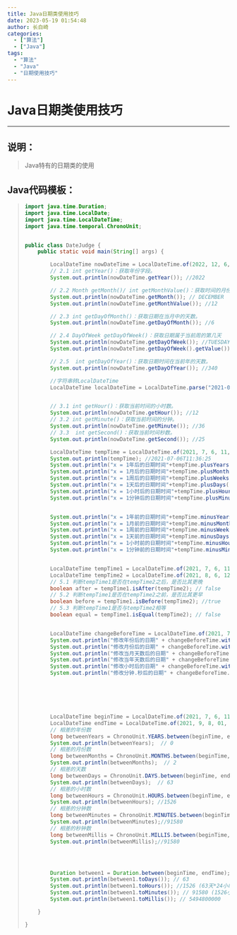 ```yaml
---
title: Java日期类使用技巧
date: 2023-05-19 01:54:48
author: 长白崎
categories:
  - ["算法"]
  - ["Java"]
tags:
  - "算法"
  - "Java"
  - "日期使用技巧"
---
```




# Java日期类使用技巧

---

## 说明：

> Java特有的日期类的使用

## Java代码模板：

> ```java
> import java.time.Duration;
> import java.time.LocalDate;
> import java.time.LocalDateTime;
> import java.time.temporal.ChronoUnit;
> 
> 
> public class DateJudge {
>     public static void main(String[] args) {
> 
>         LocalDateTime nowDateTime = LocalDateTime.of(2022, 12, 6, 12, 36,25);
>         // 2.1 int getYear()：获取年份字段。
>         System.out.println(nowDateTime.getYear()); //2022
> 
>         // 2.2 Month getMonth()/ int getMonthValue()：获取时间的月份。
>         System.out.println(nowDateTime.getMonth()); // DECEMBER
>         System.out.println(nowDateTime.getMonthValue()); //12
> 
>         // 2.3 int getDayOfMonth()：获取日期在当月中的天数。
>         System.out.println(nowDateTime.getDayOfMonth()); //6
> 
>         // 2.4 DayOfWeek getDayOfWeek()：获取日期属于当前周的第几天
>         System.out.println(nowDateTime.getDayOfWeek()); //TUESDAY
>         System.out.println(nowDateTime.getDayOfWeek().getValue()); //2
> 
>         // 2.5  int getDayOfYear()：获取日期时间在当前年的天数。
>         System.out.println(nowDateTime.getDayOfYear()); //340
> 
>         //字符串转LocalDateTime
>         LocalDateTime localDateTime = LocalDateTime.parse("2021-01-28 13:12:11", DateTimeFormatter.ofPattern("yyyy-MM-dd HH:mm:ss"));
> 
> 
>         // 3.1 int getHour()：获取当前时间的小时数。
>         System.out.println(nowDateTime.getHour()); //12
>         // 3.2 int getMinute()：获取当前时间的分钟。
>         System.out.println(nowDateTime.getMinute()); //36
>         // 3.3  int getSecond()：获取当前时间秒数。
>         System.out.println(nowDateTime.getSecond()); //25
> 
>         LocalDateTime tempTime = LocalDateTime.of(2021, 7, 6, 11, 36,25);
>         System.out.println(tempTime); //2021-07-06T11:36:25
>         System.out.println("x = 1年后的日期时间"+tempTime.plusYears(1)); //x = 1年后的日期时间2022-07-06T11:36:25
>         System.out.println("x = 1月后的日期时间"+tempTime.plusMonths(1)); //x = 1月后的日期时间2021-08-06T11:36:25
>         System.out.println("x = 1周后的日期时间"+tempTime.plusWeeks(1)); //x = 1周后的日期时间2021-07-13T11:36:25
>         System.out.println("x = 1天后的日期时间"+tempTime.plusDays(1)); //x = 1天后的日期时间2021-07-07T11:36:25
>         System.out.println("x = 1小时后的日期时间"+tempTime.plusHours(1)); //x = 1小时后的日期时间2021-07-06T12:36:25
>         System.out.println("x = 1分钟后的日期时间"+tempTime.plusMinutes(1)); //x = 1分钟后的日期时间2021-07-06T11:37:25
> 
> 
>         System.out.println("x = 1年前的日期时间"+tempTime.minusYears(1)); //x = 1年前的日期时间2020-07-06T11:36:25
>         System.out.println("x = 1月前的日期时间"+tempTime.minusMonths(1)); //x = 1月前的日期时间2021-06-06T11:36:25
>         System.out.println("x = 1周前的日期时间"+tempTime.minusWeeks(1)); //x = 1周前的日期时间2021-06-29T11:36:25
>         System.out.println("x = 1天前的日期时间"+tempTime.minusDays(1)); //x = 1天前的日期时间2021-07-05T11:36:25
>         System.out.println("x = 1小时前的日期时间"+tempTime.minusHours(1)); //x = 1小时前的日期时间2021-07-06T10:36:25
>         System.out.println("x = 1分钟前的日期时间"+tempTime.minusMinutes(1)); //x = 1分钟前的日期时间2021-07-06T11:35:25
> 
> 
>         LocalDateTime tempTime1 = LocalDateTime.of(2021, 7, 6, 11, 36,25);
>         LocalDateTime tempTime2 = LocalDateTime.of(2021, 8, 6, 12, 36,25);
>         // 5.1 判断tempTime1是否在tempTime2之后，是否比其更晚
>         boolean after = tempTime1.isAfter(tempTime2); // false
>         // 5.2 判断tempTime1是否在tempTime2之前，是否比其更早
>         boolean before = tempTime1.isBefore(tempTime2); //true
>         // 5.3 判断tempTime1是否与tempTime2相等
>         boolean equal = tempTime1.isEqual(tempTime2); // false
> 
> 
>         LocalDateTime changeBeforeTime = LocalDateTime.of(2021, 7, 6, 11, 36,25);
>         System.out.println("修改年份后的日期" + changeBeforeTime.withYear(2022)); // 修改年份后的日期2022-07-06T11:36:25
>         System.out.println("修改月份后的日期" + changeBeforeTime.withMonth(11)); // 修改月份后的日期2021-11-06T11:36:25
>         System.out.println("修改当月天数后的日期" + changeBeforeTime.withDayOfMonth(11)); // 修改当月天数后的日期2021-07-11T11:36:25
>         System.out.println("修改当年天数后的日期" + changeBeforeTime.withDayOfYear(11)); // 修改当年天数后的日期2021-01-11T11:36:25
>         System.out.println("修改小时后的日期" + changeBeforeTime.withHour(10)); // 修改小时后的日期2021-07-06T10:36:25
>         System.out.println("修改分钟.秒后的日期" + changeBeforeTime.withMinute(10).withSecond(10)); //修改分钟.秒后的日期2021-07-06T11:10:10
> 
> 
> 
> 
> 
> 
>         LocalDateTime beginTime = LocalDateTime.of(2021, 7, 6, 11, 36,25);
>         LocalDateTime endTime = LocalDateTime.of(2021, 9, 8, 01, 56,25);
>         // 相差的年份数
>         long betweenYears = ChronoUnit.YEARS.between(beginTime, endTime);
>         System.out.println(betweenYears);  // 0
>         // 相差的月份数
>         long betweenMonths = ChronoUnit.MONTHS.between(beginTime, endTime);
>         System.out.println(betweenMonths);  // 2
>         // 相差的天数
>         long betweenDays = ChronoUnit.DAYS.between(beginTime, endTime);
>         System.out.println(betweenDays);  // 63
>         // 相差的小时数
>         long betweenHours = ChronoUnit.HOURS.between(beginTime, endTime);
>         System.out.println(betweenHours); //1526
>         // 相差的分钟数
>         long betweenMinutes = ChronoUnit.MINUTES.between(beginTime, endTime);
>         System.out.println(betweenMinutes);//91580
>         // 相差的秒钟数
>         long betweenMillis = ChronoUnit.MILLIS.between(beginTime, endTime);
>         System.out.println(betweenMillis);//91580
> 
> 
> 
> 
>         Duration between1 = Duration.between(beginTime, endTime);
>         System.out.println(between1.toDays()); // 63
>         System.out.println(between1.toHours()); //1526 (63天*24小时+(24+1-11)不是整天的小时数)
>         System.out.println(between1.toMinutes()); // 91580 (1526小时*60分钟+（56-25）分钟外相差的秒数)
>         System.out.println(between1.toMillis()); // 5494800000
> 
>     }
> 
> }
> ```
